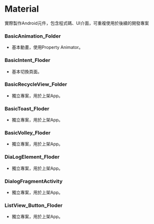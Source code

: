 # Material
實際製作Android元件，包含程式碼、UI介面，可重複使用於後續的開發專案

### BasicAnimation_Folder
* 基本動畫，使用Property Animator。

### BasicIntent_Floder
* 基本切換頁面。 

### BasicRecycleView_Folder
* 獨立專案，用於上架App。 

### BasicToast_Floder
* 獨立專案，用於上架App。 

### BasicVolley_Floder
* 獨立專案，用於上架App。 

### DiaLogElement_Floder
* 獨立專案，用於上架App。 

### DialogFragmentActivity
* 獨立專案，用於上架App。 

### ListView_Button_Floder
* 獨立專案，用於上架App。 
